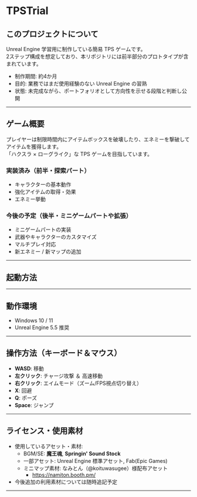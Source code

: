 # TPSTrial

## このプロジェクトについて
Unreal Engine 学習用に制作している簡易 TPS ゲームです。  
2ステップ構成を想定しており、本リポジトリには前半部分のプロトタイプが含まれています。  

- 制作期間: 約4か月  
- 目的: 業務ではまだ使用経験のない Unreal Engine の習熟  
- 状態: 未完成ながら、ポートフォリオとして方向性を示せる段階と判断し公開  

---

## ゲーム概要
プレイヤーは制限時間内にアイテムボックスを破壊したり、エネミーを撃破してアイテムを獲得します。  
「ハクスラ × ローグライク」な TPS ゲームを目指しています。  

### 実装済み（前半・探索パート）
- キャラクターの基本動作  
- 強化アイテムの取得・効果  
- エネミー挙動  

### 今後の予定（後半・ミニゲームパートや拡張）
- ミニゲームパートの実装  
- 武器やキャラクターのカスタマイズ  
- マルチプレイ対応  
- 新エネミー / 新マップの追加  

---

## 起動方法

---

## 動作環境
- Windows 10 / 11  
- Unreal Engine 5.5 推奨  

---

## 操作方法（キーボード＆マウス）
- **WASD**: 移動  
- **左クリック**: チャージ攻撃 ＆ 高速移動
- **右クリック**: エイムモード（ズーム/FPS視点切り替え）  
- **X**: 回避  
- **Q**: ポーズ  
- **Space**: ジャンプ  

---

## ライセンス・使用素材
- 使用しているアセット・素材:
  - BGM/SE: **魔王魂**, **Springin' Sound Stock**  
  - 一部アセット: Unreal Engine 標準アセット, Fab(Epic Games)
  - ミニマップ素材: なみとん（@koituwasugee）様配布アセット
    - https://namiton.booth.pm/
- 今後追加の利用素材については随時追記予定  

---
